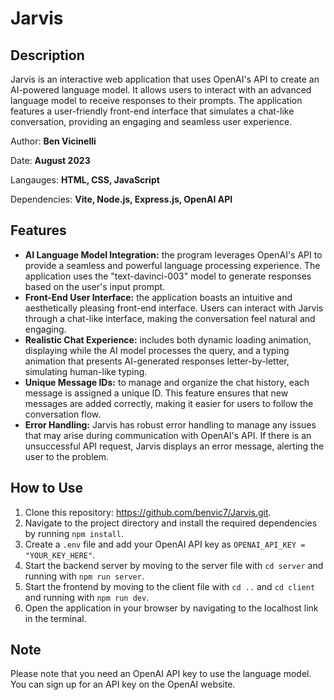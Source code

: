 # Jarvis

## Description
Jarvis is an interactive web application that uses OpenAI's API to create an AI-powered language model. It allows users to interact with an advanced language model to receive responses to their prompts. The application features a user-friendly front-end interface that simulates a chat-like conversation, providing an engaging and seamless user experience.

Author: **Ben Vicinelli**

Date: **August 2023**

Langauges: **HTML, CSS, JavaScript**

Dependencies: **Vite, Node.js, Express.js, OpenAI API**


## Features

- **AI Language Model Integration:** the program leverages OpenAI's API to provide a seamless and powerful language processing experience. The application uses the "text-davinci-003" model to generate responses based on the user's input prompt.
- **Front-End User Interface:** the application boasts an intuitive and aesthetically pleasing front-end interface. Users can interact with Jarvis through a chat-like interface, making the conversation feel natural and engaging.
- **Realistic Chat Experience:** includes both dynamic loading animation, displaying while the AI model processes the query, and a typing animation that presents AI-generated responses letter-by-letter, simulating human-like typing.
- **Unique Message IDs:** to manage and organize the chat history, each message is assigned a unique ID. This feature ensures that new messages are added correctly, making it easier for users to follow the conversation flow.
- **Error Handling:** Jarvis has robust error handling to manage any issues that may arise during communication with OpenAI's API. If there is an unsuccessful API request, Jarvis displays an error message, alerting the user to the problem.


## How to Use

1. Clone this repository: https://github.com/benvic7/Jarvis.git.
2. Navigate to the project directory and install the required dependencies by running `npm install`.
3. Create a `.env` file and add your OpenAI API key as `OPENAI_API_KEY = "YOUR_KEY_HERE"`.
4. Start the backend server by moving to the server file with `cd server` and running with `npm run server`.
5. Start the frontend by moving to the client file with `cd ..` and `cd client` and running with `npm run dev`.
7. Open the application in your browser by navigating to the localhost link in the terminal.


## Note
Please note that you need an OpenAI API key to use the language model. You can sign up for an API key on the OpenAI website.

